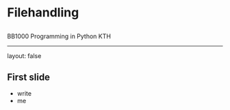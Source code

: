 <script type="text/javascript"
  src="https://cdn.mathjax.org/mathjax/latest/MathJax.js?config=TeX-AMS-MML_HTMLorMML">
</script>
# Filehandling

## 

BB1000 Programming in Python
KTH

---

layout: false

## First slide

- write
- me

